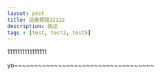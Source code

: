 ```yaml
---
layout: post
title: 這是標題22222
description: 敘述
tags : [test, test2, test5]
---
```

<p>1111111111111111</p>
<!--break-->
yo~~~~~~~~~~~~~~~~~~~~~~~~~~~~~~~~~~~